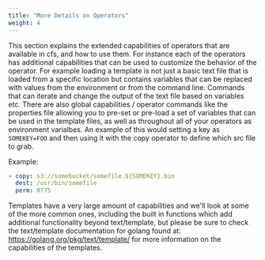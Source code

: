 ```yaml
---
title: "More Details on Operators"
weight: 4
---
```

This section explains the extended capabilities of operators that are available in cfs, and how to use them.  For instance each of the operators has additional capabilities that can be used to customize the behavior of the operator.  For example loading a template is not just a basic text file that is loaded from a specific location but contains variables that can be replaced with values from the environment or from the command line.  Commands that can iterate and change the output of the text file based on variables etc.  There are also global capabilities / operator commands like the properties file allowing you to pre-set or pre-load a set of variables that can be used in the template files, as well as throughout all of your operators as environment varialbes.  An example of this would setting a key as `SOMEKEY=FOO` and then using it with the copy operator to define which src file to grab.

Example:
```yaml
- copy: s3://somebucket/somefile.${SOMEKEY}.bin
  dest: /usr/bin/somefile
  perm: 0775
```

Templates have a very large amount of capabilities and we'll look at some of the more common ones, including the built in functions which add additional functionality beyond text/template, but please be sure to check the text/template documentation for golang found at: https://golang.org/pkg/text/template/ for more information on the capabilities of the templates.  